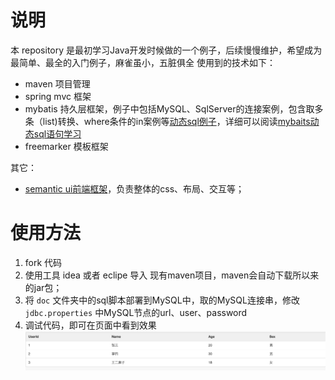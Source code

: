 # 说明
本 repository 是最初学习Java开发时候做的一个例子，后续慢慢维护，希望成为最简单、最全的入门例子，麻雀虽小，五脏俱全
使用到的技术如下：

- maven 项目管理
- spring mvc 框架
- mybatis 持久层框架，例子中包括MySQL、SqlServer的连接案例，包含取多条（list)转换、where条件的in案例等[动态sql例子](https://mybatis.github.io/mybatis-3/zh/dynamic-sql.html)，详细可以阅读[mybaits动态sql语句学习](http://limingnihao.iteye.com/blog/782190)
- freemarker 模板框架

其它：
- [semantic ui前端框架](http://www.semantic-ui.com/)，负责整体的css、布局、交互等；

# 使用方法
1. fork 代码
2. 使用工具 idea 或者 eclipe 导入 现有maven项目，maven会自动下载所以来的jar包；
3. 将 `doc` 文件夹中的sql脚本部署到MySQL中，取的MySQL连接串，修改 `jdbc.properties` 中MySQL节点的url、user、password
4. 调试代码，即可在页面中看到效果
![doc/readme.png](doc/readme.png)